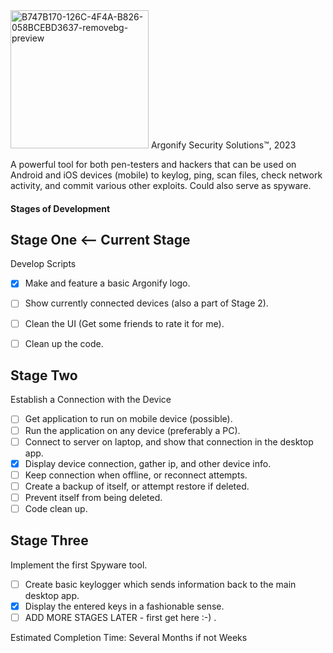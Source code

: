 <img width="221" alt="B747B170-126C-4F4A-B826-058BCEBD3637-removebg-preview" src="https://user-images.githubusercontent.com/120230397/227724018-9b1fcdbf-2eb3-4677-a9a0-6325e89e0449.png">
Argonify Security Solutions™, 2023

A powerful tool for both pen-testers and hackers that can be used on Android and iOS devices (mobile) to keylog, ping, scan files, check network activity, and commit various other exploits. Could also serve as spyware. 


#### Stages of Development

## Stage One <-- Current Stage
Develop Scripts
- [X] Make and feature a basic Argonify logo.
- [ ] Show currently connected devices (also a part of Stage 2).
- [ ] Clean the UI (Get some friends to rate it for me).
- [ ] Clean up the code.


## Stage Two
Establish a Connection with the Device
- [ ] Get application to run on mobile device (possible).
- [ ] Run the application on any device (preferably a PC).
- [ ] Connect to server on laptop, and show that connection in the desktop app.
- [X] Display device connection, gather ip, and other device info.
- [ ] Keep connection when offline, or reconnect attempts. 
- [ ] Create a backup of itself, or attempt restore if deleted. 
- [ ] Prevent itself from being deleted.
- [ ] Code clean up.

## Stage Three
Implement the first Spyware tool. 
- [ ] Create basic keylogger which sends information back to the main desktop app.
- [X] Display the entered keys in a fashionable sense. 
- [ ] ADD MORE STAGES LATER - first get here :-) .

Estimated Completion Time: Several Months if not Weeks
